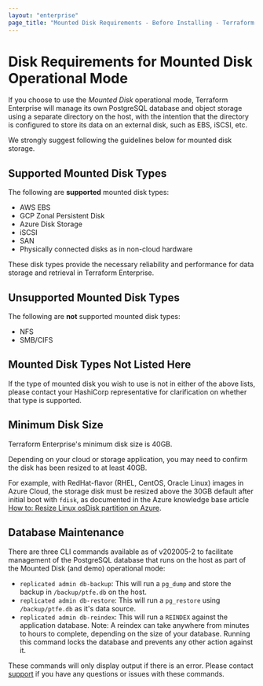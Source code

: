 ```yaml
---
layout: "enterprise"
page_title: "Mounted Disk Requirements - Before Installing - Terraform Enterprise"
---
```


# Disk Requirements for Mounted Disk Operational Mode

If you choose to use the *Mounted Disk* operational mode, Terraform Enterprise will manage its own PostgreSQL database and object storage using a separate directory on the host, with the intention that the directory is configured to store its data on an external disk, such as EBS, iSCSI, etc.

We strongly suggest following the guidelines below for mounted disk storage.

## Supported Mounted Disk Types

The following are **supported** mounted disk types:

* AWS EBS
* GCP Zonal Persistent Disk
* Azure Disk Storage
* iSCSI
* SAN
* Physically connected disks as in non-cloud hardware

These disk types provide the necessary reliability and performance for data storage and retrieval in Terraform Enterprise.

## Unsupported Mounted Disk Types

The following are **not** supported mounted disk types:

* NFS
* SMB/CIFS

## Mounted Disk Types Not Listed Here

If the type of mounted disk you wish to use is not in either of the above lists, please contact your HashiCorp representative for clarification on whether that type is supported.

## Minimum Disk Size

Terraform Enterprise's minimum disk size is 40GB.

Depending on your cloud or storage application, you may need to confirm the disk has been resized to at least 40GB.

For example, with RedHat-flavor (RHEL, CentOS, Oracle Linux) images in Azure Cloud, the storage disk must be resized above the 30GB default after initial boot with `fdisk`, as documented in the Azure knowledge base article [How to: Resize Linux osDisk partition on Azure](https://blogs.msdn.microsoft.com/linuxonazure/2017/04/03/how-to-resize-linux-osdisk-partition-on-azure/).

## Database Maintenance

There are three CLI commands available as of v202005-2 to facilitate management of the PostgreSQL database that runs on the host as part of the Mounted Disk (and demo) operational mode:

* `replicated admin db-backup`: This will run a `pg_dump` and store the backup in `/backup/ptfe.db` on the host. 
* `replicated admin db-restore`: This will run a `pg_restore` using `/backup/ptfe.db` as it's data source.
* `replicated admin db-reindex`: This will run a `REINDEX` against the application database. Note: A reindex can take anywhere from minutes to hours to complete, depending on the size of your database. Running this command locks the database and prevents any other action against it. 

These commands will only display output if there is an error. Please contact [support](https://support.hashicorp.com) if you have any questions or issues with these commands. 